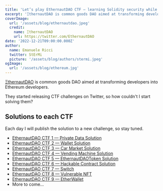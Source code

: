 ```yaml
---
title: 'Let’s play EthernautDAO CTF — learning Solidity security while playing!'
excerpt: 'ΞthernautDAO is common goods DAO aimed at transforming developers into Ethereum developers.</br></br>Let’s solve some CTF while learning more about Smart Contract security!'
coverImage:
  url: '/assets/blog/ethernautdao.jpeg'
  credit:
    name: ΞthernautDAO
    url: https://twitter.com/EthernautDAO
date: '2022-12-21T09:00:00.000Z'
author:
  name: Emanuele Ricci
  twitter: StErMi
  picture: '/assets/blog/authors/stermi.jpeg'
ogImage:
  url: '/assets/blog/ethereum.jpg'
---
```


[ΞthernautDAO](https://twitter.com/EthernautDAO) is common goods DAO aimed at transforming developers into Ethereum developers.

They started releasing CTF challenges on Twitter, so how couldn't I start solving them?

## Solutions to each CTF

Each day I will publish the solution to a new challenge, so stay tuned.

- [EthernautDAO CTF 1 — Private Data Solution](https://stermi.xyz/blog/ethernautdao-ctf-private-data-solution)
- [EthernautDAO CTF 2 — Wallet Solution](https://stermi.xyz/blog/ethernautdao-ctf-wallet-solution)
- [EthernautDAO CTF 3 — Car Market Solution](https://stermi.xyz/blog/ethernautdao-ctf-car-market-solution)
- [EthernautDAO CTF 4 — Vending Machine Solution](https://stermi.xyz/blog/ethernautdao-ctf-vending-machine)
- [EthernautDAO CTF 5 — EthernautDAOToken Solution](https://stermi.xyz/blog/ethernautdao-ctf-ethernautdao-token-solution)
- [EthernautDAO CTF 6 — Hackable Contract Solution](https://stermi.xyz/blog/ethernautdao-ctf-hackable-solution)
- [EthernautDAO CTF 7 — Switch](https://stermi.xyz/blog/ethernautdao-ctf-switch-solution)
- [EthernautDAO CTF 8 — Vulnerable NFT](https://stermi.xyz/blog/ethernautdao-ctf-vnft-solution)
- [EthernautDAO CTF 9 — EtherWallet](https://stermi.xyz/blog/ethernautdao-ctf-etherwallet-solution)
- More to come…
